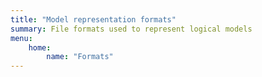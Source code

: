 ```yaml
---
title: "Model representation formats"
summary: File formats used to represent logical models
menu: 
    home:
        name: "Formats"
---
```



